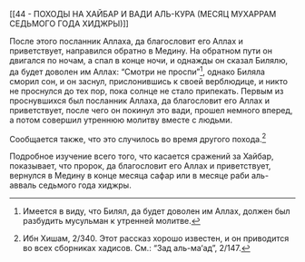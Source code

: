 [[44 - ПОХОДЫ НА ХАЙБАР И ВАДИ АЛЬ-КУРА (МЕСЯЦ МУХАРРАМ СЕДЬМОГО ГОДА ХИДЖРЫ)]]

После этого посланник Аллаха, да благословит его Аллах и приветствует, направился обратно в Медину. На обратном пути он двигался по ночам, а спал в конце ночи, и однажды он сказал Билялю, да будет доволен им Аллах: “Смотри не проспи”[^1], однако Биляла сморил сон, и он заснул, прислонившись к своей верблюдице, и никто не проснулся до тех пор, пока солнце не стало припекать. Первым из проснувшихся был посланник Аллаха, да благословит его Аллах и приветствует, после чего он покинул это вади, прошел немного вперед, а потом совершил утреннюю молитву вместе с людьми.

Сообщается также, что это случилось во время другого похода.[^2]

Подробное изучение всего того, что касается сражений за Хайбар, показывает, что пророк, да благословит его Аллах и приветствует, вернулся в Медину в конце месяца сафар или в месяце раби аль-авваль седьмого года хиджры.

[^1]: Имеется в виду, что Билял, да будет доволен им Аллах, должен был разбудить мусульман к утренней молитве.

[^2]: Ибн Хишам, 2/340. Этот рассказ хорошо известен, и он приводится во всех сборниках хадисов. См.: “Зад аль-ма‘ад”, 2/147.


